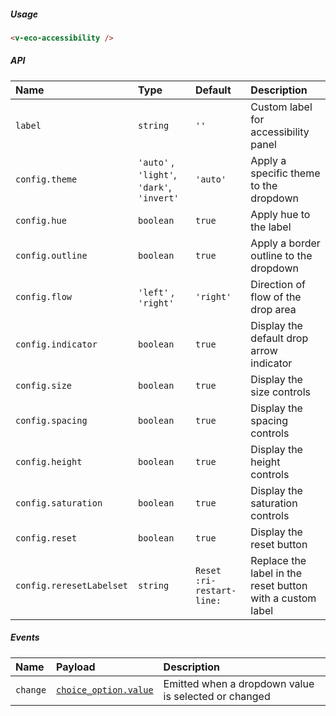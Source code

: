 ##### Usage

```html
<v-eco-accessibility />
```

##### API

| Name                     | Type                                       | Default                   | Description                                               |
| :----------------------- | :----------------------------------------- | :------------------------ | :-------------------------------------------------------- |
| `label`                  | `string`                                   | `''`                      | Custom label for accessibility panel                      |
| `config.theme`           | `'auto'` , `'light'`, `'dark'`, `'invert'` | `'auto'`                  | Apply a specific theme to the dropdown                    |
| `config.hue`             | `boolean`                                  | `true`                    | Apply hue to the label                                    |
| `config.outline`         | `boolean`                                  | `true`                    | Apply a border outline to the dropdown                    |
| `config.flow`            | `'left'` , `'right'`                       | `'right'`                 | Direction of flow of the drop area                        |
| `config.indicator`       | `boolean`                                  | `true`                    | Display the default drop arrow indicator                  |
| `config.size`            | `boolean`                                  | `true`                    | Display the size controls                                 |
| `config.spacing`         | `boolean`                                  | `true`                    | Display the spacing controls                              |
| `config.height`          | `boolean`                                  | `true`                    | Display the height controls                               |
| `config.saturation`      | `boolean`                                  | `true`                    | Display the saturation controls                           |
| `config.reset`           | `boolean`                                  | `true`                    | Display the reset button                                  |
| `config.reresetLabelset` | `string`                                   | `Reset :ri-restart-line:` | Replace the label in the reset button with a custom label |

##### Events

| Name     | Payload                               | Description                                          |
| :------- | :------------------------------------ | :--------------------------------------------------- |
| `change` | [`choice_option.value`](/guide/types) | Emitted when a dropdown value is selected or changed |
